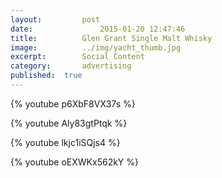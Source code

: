 ```yaml
---
layout:			post
date:				2015-01-20 12:47:46
title:			Glen Grant Single Malt Whisky
image:			../img/yacht_thumb.jpg
excerpt:		Social Content
category:		advertising
published:	true
---
```


{% youtube p6XbF8VX37s %}

{% youtube Aly83gtPtqk %}

{% youtube lkjc1iSQjs4 %}

{% youtube oEXWKx562kY %}
